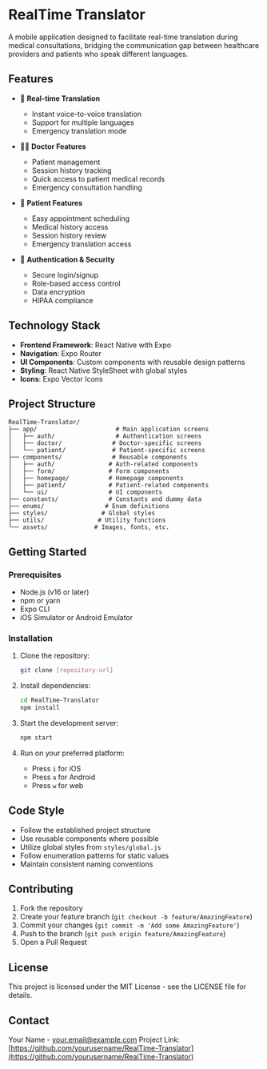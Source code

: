 # RealTime Translator

A mobile application designed to facilitate real-time translation during medical consultations, bridging the communication gap between healthcare providers and patients who speak different languages.

## Features

- 🏥 **Real-time Translation**

  - Instant voice-to-voice translation
  - Support for multiple languages
  - Emergency translation mode

- 👨‍⚕️ **Doctor Features**

  - Patient management
  - Session history tracking
  - Quick access to patient medical records
  - Emergency consultation handling

- 👥 **Patient Features**

  - Easy appointment scheduling
  - Medical history access
  - Session history review
  - Emergency translation access

- 🔐 **Authentication & Security**
  - Secure login/signup
  - Role-based access control
  - Data encryption
  - HIPAA compliance

## Technology Stack

- **Frontend Framework**: React Native with Expo
- **Navigation**: Expo Router
- **UI Components**: Custom components with reusable design patterns
- **Styling**: React Native StyleSheet with global styles
- **Icons**: Expo Vector Icons

## Project Structure

```
RealTime-Translator/
├── app/                      # Main application screens
│   ├── auth/                 # Authentication screens
│   ├── doctor/              # Doctor-specific screens
│   └── patient/             # Patient-specific screens
├── components/              # Reusable components
│   ├── auth/               # Auth-related components
│   ├── form/               # Form components
│   ├── homepage/           # Homepage components
│   ├── patient/            # Patient-related components
│   └── ui/                 # UI components
├── constants/              # Constants and dummy data
├── enums/                 # Enum definitions
├── styles/               # Global styles
├── utils/               # Utility functions
└── assets/             # Images, fonts, etc.
```

## Getting Started

### Prerequisites

- Node.js (v16 or later)
- npm or yarn
- Expo CLI
- iOS Simulator or Android Emulator

### Installation

1. Clone the repository:

   ```bash
   git clone [repository-url]
   ```

2. Install dependencies:

   ```bash
   cd RealTime-Translator
   npm install
   ```

3. Start the development server:

   ```bash
   npm start
   ```

4. Run on your preferred platform:
   - Press `i` for iOS
   - Press `a` for Android
   - Press `w` for web

## Code Style

- Follow the established project structure
- Use reusable components where possible
- Utilize global styles from `styles/global.js`
- Follow enumeration patterns for static values
- Maintain consistent naming conventions

## Contributing

1. Fork the repository
2. Create your feature branch (`git checkout -b feature/AmazingFeature`)
3. Commit your changes (`git commit -m 'Add some AmazingFeature'`)
4. Push to the branch (`git push origin feature/AmazingFeature`)
5. Open a Pull Request

## License

This project is licensed under the MIT License - see the LICENSE file for details.

## Contact

Your Name - your.email@example.com
Project Link: [https://github.com/yourusername/RealTime-Translator](https://github.com/yourusername/RealTime-Translator)
